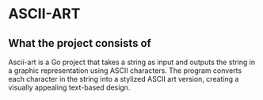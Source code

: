 # ASCII-ART 

## What the project consists of

Ascii-art is a Go project that takes a string as input and outputs the string in a graphic representation using ASCII characters. The program converts each character in the string into a stylized ASCII art version, creating a visually appealing text-based design.
